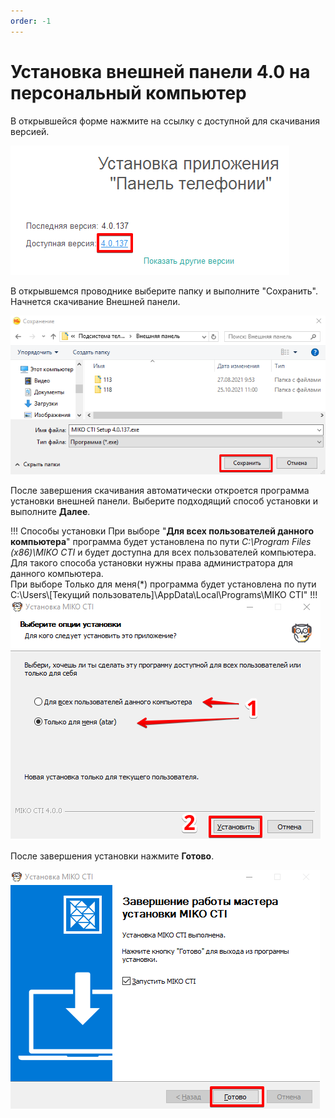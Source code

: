 ```yaml
---
order: -1
---
```


# Установка внешней панели 4.0 на персональный компьютер
В открывшейся форме нажмите на ссылку с доступной для скачивания версией.  

<img class="miko-shadow"  
    src="/assets/panel/setup/cti_ust_0.png"
    alt="МИКО: Скачивание внешней панели 4.0"
/>  

В открывшемся проводнике выберите папку и выполните "Сохранить". Начнется скачивание Внешней панели.

<img class="miko-shadow"  
    src="/assets/panel/setup/cti_ust_1.png"
    alt="МИКО: Скачивание внешней панели 4.0"
/>  

После завершения скачивания автоматически откроется программа установки внешней панели.
Выберите подходящий способ установки и выполните **Далее**.

!!! Способы установки
При выборе "**Для всех пользователей данного компьютера**" программа будет установлена по пути *C:\Program Files (x86)\MIKO CTI* и будет доступна для всех пользователей компьютера.  
Для такого способа установки нужны права администратора для данного компьютера.  
При выборе Только для меня(*) программа будет установлена по пути C:\Users\\[Текущий пользователь]\AppData\Local\Programs\MIKO CTI"
!!!
<img class="miko-shadow"  
    src="/assets/panel/setup/cti_ust_2.png"
    alt="МИКО: Установка внешней панели 4.0"
/>

После завершения установки нажмите **Готово**.

<img class="miko-shadow"  
    src="/assets/panel/setup/cti_ust_3.png"
    alt="МИКО: Установка внешней панели 4.0"
/>
